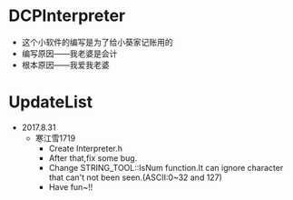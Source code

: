 # DCPInterpreter
* 这个小软件的编写是为了给小葵家记账用的
* 编写原因——我老婆是会计
* 根本原因——我爱我老婆

# UpdateList
* 2017.8.31
    * 寒江雪1719
        *  Create Interpreter.h
        *  After that,fix some bug.
        *  Change STRING_TOOL::IsNum function.It can ignore character that can't not been seen.(ASCII:0~32 and 127)
        *  Have fun~!!
